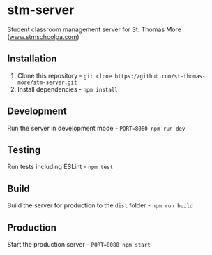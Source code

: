 # stm-server
Student classroom management server for St. Thomas More (www.stmschoolpa.com)

## Installation
1. Clone this repository - `git clone https://github.com/st-thomas-more/stm-server.git`
2. Install dependencies - `npm install`

## Development

Run the server in development mode - `PORT=8080 npm run dev`

## Testing

Run tests including ESLint - `npm test`

## Build

Build the server for production to the `dist` folder - `npm run build`

## Production
Start the production server - `PORT=8080 npm start`